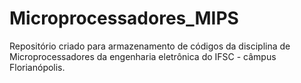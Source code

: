 <h1> Microprocessadores_MIPS </h1>
<p> Repositório criado para armazenamento de códigos da disciplina de Microprocessadores da engenharia eletrônica do IFSC - câmpus Florianópolis. </ br> </p>